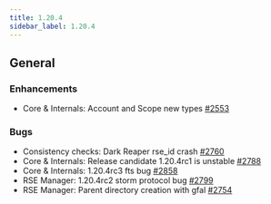 ```yaml
---
title: 1.20.4
sidebar_label: 1.20.4
---
```


## General

### Enhancements

- Core & Internals: Account and Scope new types [#2553](https://github.com/rucio/rucio/issues/2553)

### Bugs

- Consistency checks: Dark Reaper rse_id crash [#2760](https://github.com/rucio/rucio/issues/2760)
- Core & Internals: Release candidate 1.20.4rc1 is unstable [#2788](https://github.com/rucio/rucio/issues/2788)
- Core & Internals: 1.20.4rc3 fts bug [#2858](https://github.com/rucio/rucio/issues/2858)
- RSE Manager: 1.20.4rc2 storm protocol bug [#2799](https://github.com/rucio/rucio/issues/2799)
- RSE Manager: Parent directory creation with gfal [#2754](https://github.com/rucio/rucio/issues/2754)
